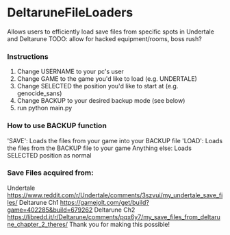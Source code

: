 # DeltaruneFileLoaders

Allows users to efficiently load save files from specific spots in Undertale and Deltarune
TODO: allow for hacked equipment/rooms, boss rush?

### Instructions
1. Change USERNAME to your pc's user
2. Change GAME to the game you'd like to load (e.g. UNDERTALE)
3. Change SELECTED the position you'd like to start at (e.g. genocide_sans)
4. Change BACKUP to your desired backup mode (see below)
5. run python main.py

### How to use BACKUP function
'SAVE': Loads the files from your game into your BACKUP file
'LOAD': Loads the files from the BACKUP file to your game 
Anything else: Loads SELECTED position as normal

### Save Files acquired from:
Undertale https://www.reddit.com/r/Undertale/comments/3szvui/my_undertale_save_files/
Deltarune Ch1 https://gamejolt.com/get/build?game=402285&build=679262
Deltarune Ch2 https://libredd.it/r/Deltarune/comments/pqx6y7/my_save_files_from_deltarune_chapter_2_theres/
Thank you for making this possible!